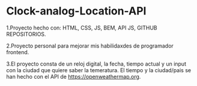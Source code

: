 # Clock-analog-Location-API

1.Proyecto hecho con: HTML, CSS, JS, BEM, API JS, GITHUB REPOSITORIOS.

2.Proyecto personal para mejorar mis habilidaxdes de programador frontend.

3.El proyecto consta de un reloj digital, la fecha, tiempo actual y un input con la ciudad que quiere saber la temeratura.
El tiempo y la ciudad/pais se han hecho con el API de https://openweathermap.org.
